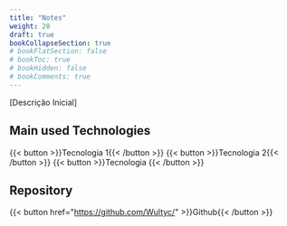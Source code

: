 ```yaml
---
title: "Notes"
weight: 20
draft: true
bookCollapseSection: true
# bookFlatSection: false
# bookToc: true
# bookHidden: false
# bookComments: true
---
```


[Descrição Inicial]

## Main used Technologies
{{< button >}}Tecnologia 1{{< /button >}}
{{< button >}}Tecnologia 2{{< /button >}}
{{< button >}}Tecnologia {{< /button >}}

## Repository
{{< button href="https://github.com/Wultyc/" >}}Github{{< /button >}}

